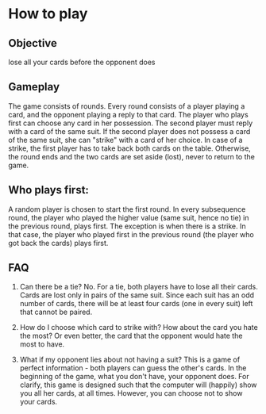 # How to play

## Objective
lose all your cards before the opponent does

## Gameplay
The game consists of rounds. Every round consists of a player playing a card, and the opponent playing a reply to that card. The player who plays first can choose any card in her possession. The second player must reply with a card of the same suit. If the second player does not possess a card of the same suit, she can "strike" with a card of her choice. In case of a strike, the first player has to take back both cards on the table. Otherwise, the round ends and the two cards are set aside (lost), never to return to the game.

## Who plays first:
A random player is chosen to start the first round. In every subsequence round, the player who played the higher value (same suit, hence no tie) in the previous round, plays first. The exception is when there is a strike. In that case, the player who played first in the previous round (the player who got back the cards) plays first.

## FAQ
1. Can there be a tie?
No. For a tie, both players have to lose all their cards. Cards are lost only in pairs of the same suit. Since each suit has an odd number of cards, there will be at least four cards (one in every suit) left that cannot be paired.

2. How do I choose which card to strike with?
How about the card you hate the most? Or even better, the card that the opponent would hate the most to have.

3. What if my opponent lies about not having a suit?
This is a game of perfect information - both players can guess the other's cards. In the beginning of the game, what you don't have, your opponent does. For clarify, this game is designed such that the computer will (happily) show you all her cards, at all times. However, you can choose not to show your cards.
